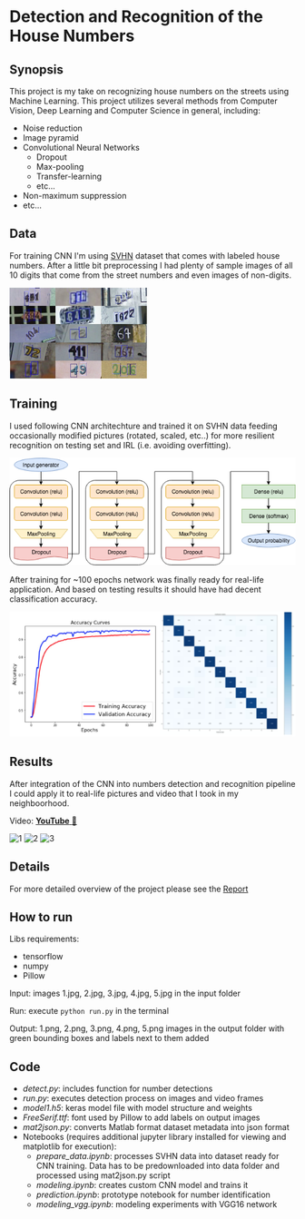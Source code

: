 Detection and Recognition of the House Numbers
==============================================

## Synopsis

This project is my take on recognizing house numbers on the streets using Machine Learning. This project utilizes several methods from Computer Vision, Deep Learning and Computer Science in general, including:

 - Noise reduction
 - Image pyramid
 - Convolutional Neural Networks
   + Dropout
   + Max-pooling
   + Transfer-learning
   + etc...
 - Non-maximum suppression
 - etc...
 
## Data

For training CNN I'm using [SVHN](http://ufldl.stanford.edu/housenumbers/) dataset that comes with labeled house numbers. After a little bit preprocessing I had plenty of sample images of all 10 digits that come from the street numbers and even images of non-digits.

![data](dataset.png)

## Training

I used following CNN architechture and trained it on SVHN data feeding occasionally modified pictures (rotated, scaled, etc..) for more resilient recognition on testing set and IRL (i.e. avoiding overfitting).

![model](model.png)

After training for ~100 epochs network was finally ready for real-life application. And based on testing results it should have had decent classification accuracy.

![training](training.png)

## Results

After integration of the CNN into numbers detection and recognition pipeline I could apply it to real-life pictures and video that I took in my neighboorhood.

Video: [**YouTube** :movie_camera:](https://youtu.be/r2tf0E-BPXs)

![1](output/7.png)
![2](output/12.png)
![3](output/19.png)

## Details

For more detailed overview of the project please see the [Report](Report.pdf)

## How to run

 Libs requirements: 
  - tensorflow
  - numpy
  - Pillow

 Input: images 1.jpg, 2.jpg, 3.jpg, 4.jpg, 5.jpg in the input folder

 Run: execute `python run.py` in the terminal

 Output: 1.png, 2.png, 3.png, 4.png, 5.png images in the output folder with green bounding boxes and labels next to them added


## Code

 - *detect.py*: includes function for number detections
 - *run.py*: executes detection process on images and video frames
 - *model1.h5*: keras model file with model structure and weights
 - *FreeSerif.ttf*: font used by Pillow to add labels on output images
 - *mat2json.py*: converts Matlab format dataset metadata into json format
 - Notebooks (requires additional jupyter library installed for viewing and matplotlib for execution):
    + *prepare_data.ipynb*: processes SVHN data into dataset ready for CNN training. Data has to be predownloaded into data folder and processed using mat2json.py script
    + *modeling.ipynb*: creates custom CNN model and trains it
    + *prediction.ipynb*: prototype notebook for number identification
    + *modeling_vgg.ipynb*: modeling experiments with VGG16 network
